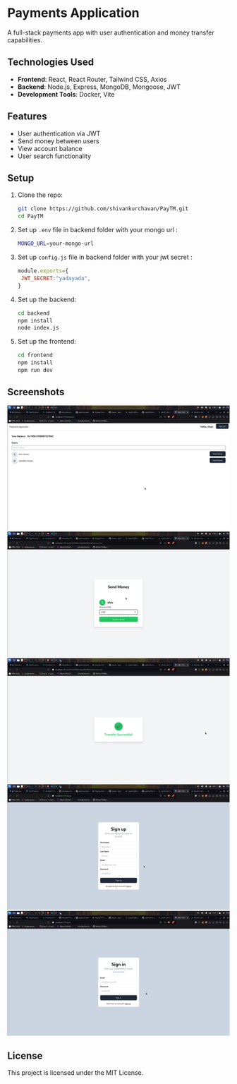 
# Payments Application

A full-stack payments app with user authentication and money transfer capabilities.

## Technologies Used
- **Frontend**: React, React Router, Tailwind CSS, Axios
- **Backend**: Node.js, Express, MongoDB, Mongoose, JWT
- **Development Tools**: Docker, Vite

## Features
- User authentication via JWT
- Send money between users
- View account balance
- User search functionality

## Setup

1. Clone the repo:
   ```bash
   git clone https://github.com/shivankurchavan/PayTM.git
   cd PayTM
   ```
2. Set up `.env` file in backend folder with your mongo url :
   ```bash
   MONGO_URL=your-mongo-url
   ```

3. Set up `config.js` file in backend folder with your jwt secret :
   ```js
   module.exports={
    JWT_SECRET:"yadayada",
   }
   ```
4. Set up the backend:
   ```bash
   cd backend
   npm install
   node index.js
   ```

5. Set up the frontend:
   ```bash
   cd frontend
   npm install
   npm run dev
   ```
## Screenshots
![Dashboard](Screenshot_2024-11-15_04-38-21.png)
![Request money page](Screenshot_2024-11-15_04-38-50.png)
![Request money animation page](Screenshot_2024-11-15_04-41-03.png)
![Signup page](Screenshot_2024-11-15_04-41-20.png)
![Signin page](Screenshot_2024-11-15_04-41-31.png)

## License
This project is licensed under the MIT License.
